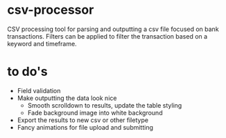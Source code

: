 # csv-processor

CSV processing tool for parsing and outputting a csv file focused on bank transactions. Filters can be applied to filter the transaction based on a keyword and timeframe.

# to do's
* Field validation
* Make outputting the data look nice
  * Smooth scrolldown to results, update the table styling
  * Fade background image into white background
* Export the results to new csv or other filetype
* Fancy animations for file upload and submitting
